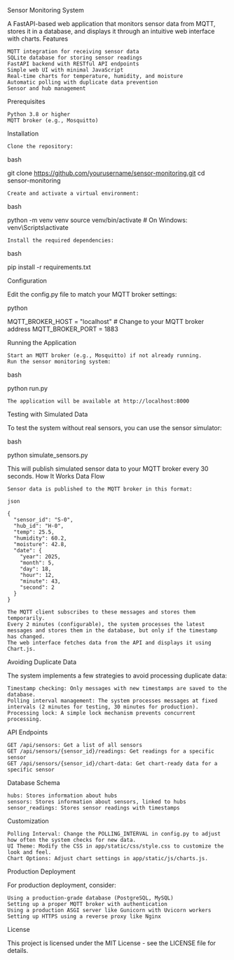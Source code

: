 Sensor Monitoring System

A FastAPI-based web application that monitors sensor data from MQTT, stores it in a database, and displays it through an intuitive web interface with charts.
Features

    MQTT integration for receiving sensor data
    SQLite database for storing sensor readings
    FastAPI backend with RESTful API endpoints
    Simple web UI with minimal JavaScript
    Real-time charts for temperature, humidity, and moisture
    Automatic polling with duplicate data prevention
    Sensor and hub management

Prerequisites

    Python 3.8 or higher
    MQTT broker (e.g., Mosquitto)

Installation

    Clone the repository:

bash

git clone https://github.com/yourusername/sensor-monitoring.git
cd sensor-monitoring

    Create and activate a virtual environment:

bash

python -m venv venv
source venv/bin/activate  # On Windows: venv\Scripts\activate

    Install the required dependencies:

bash

pip install -r requirements.txt

Configuration

Edit the config.py file to match your MQTT broker settings:

python

MQTT_BROKER_HOST = "localhost"  # Change to your MQTT broker address
MQTT_BROKER_PORT = 1883

Running the Application

    Start an MQTT broker (e.g., Mosquitto) if not already running.
    Run the sensor monitoring system:

bash

python run.py

    The application will be available at http://localhost:8000

Testing with Simulated Data

To test the system without real sensors, you can use the sensor simulator:

bash

python simulate_sensors.py

This will publish simulated sensor data to your MQTT broker every 30 seconds.
How It Works
Data Flow

    Sensor data is published to the MQTT broker in this format:

    json

    {
      "sensor_id": "S-0",
      "hub_id": "H-0",
      "temp": 25.5,
      "humidity": 60.2,
      "moisture": 42.8,
      "date": {
        "year": 2025,
        "month": 5,
        "day": 18,
        "hour": 12,
        "minute": 43,
        "second": 2
      }
    }

    The MQTT client subscribes to these messages and stores them temporarily.
    Every 2 minutes (configurable), the system processes the latest messages and stores them in the database, but only if the timestamp has changed.
    The web interface fetches data from the API and displays it using Chart.js.

Avoiding Duplicate Data

The system implements a few strategies to avoid processing duplicate data:

    Timestamp checking: Only messages with new timestamps are saved to the database.
    Polling interval management: The system processes messages at fixed intervals (2 minutes for testing, 30 minutes for production).
    Processing lock: A simple lock mechanism prevents concurrent processing.

API Endpoints

    GET /api/sensors: Get a list of all sensors
    GET /api/sensors/{sensor_id}/readings: Get readings for a specific sensor
    GET /api/sensors/{sensor_id}/chart-data: Get chart-ready data for a specific sensor

Database Schema

    hubs: Stores information about hubs
    sensors: Stores information about sensors, linked to hubs
    sensor_readings: Stores sensor readings with timestamps

Customization

    Polling Interval: Change the POLLING_INTERVAL in config.py to adjust how often the system checks for new data.
    UI Theme: Modify the CSS in app/static/css/style.css to customize the look and feel.
    Chart Options: Adjust chart settings in app/static/js/charts.js.

Production Deployment

For production deployment, consider:

    Using a production-grade database (PostgreSQL, MySQL)
    Setting up a proper MQTT broker with authentication
    Using a production ASGI server like Gunicorn with Uvicorn workers
    Setting up HTTPS using a reverse proxy like Nginx

License

This project is licensed under the MIT License - see the LICENSE file for details.
